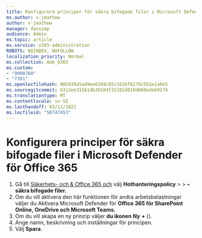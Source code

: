 ```yaml
---
title: Konfigurera principer för säkra bifogade filer i Microsoft Defender för Office 365
ms.author: v-jmathew
author: v-jmathew
manager: dansimp
audience: Admin
ms.topic: article
ms.service: o365-administration
ROBOTS: NOINDEX, NOFOLLOW
localization_priority: Normal
ms.collection: Adm_O365
ms.custom:
- "9000760"
- "7391"
ms.openlocfilehash: 00b939a5ad9ee0349c85c162bf8279c5b1e1a0e5
ms.sourcegitcommit: 6312ee31561db36104f32282d019d069ede69174
ms.translationtype: MT
ms.contentlocale: sv-SE
ms.lasthandoff: 03/11/2021
ms.locfileid: "50747453"
---
```

# <a name="set-up-safe-attachment-policies-in-microsoft-defender-for-office-365"></a>Konfigurera principer för säkra bifogade filer i Microsoft Defender för Office 365

1. Gå till [Säkerhets- och & Office 365 och](https://go.microsoft.com/fwlink/p/?linkid=2077143) välj **Hothanteringspolicy**  >    >  **– säkra bifogade filer.**
2. Om du vill aktivera den här funktionen för andra arbetsbelastningar väljer du Aktivera Microsoft Defender för **Office 365 för SharePoint Online, OneDrive och Microsoft Teams.**
3. Om du vill skapa en ny princip väljer **du ikonen Ny** **+** ().
4. Ange namn, beskrivning och inställningar för principen.
5. Välj **Spara**.
